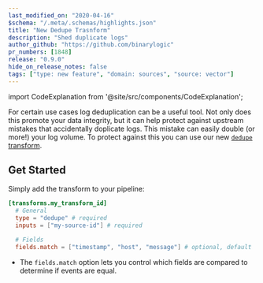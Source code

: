 ```yaml
---
last_modified_on: "2020-04-16"
$schema: "/.meta/.schemas/highlights.json"
title: "New Dedupe Trasnform"
description: "Shed duplicate logs"
author_github: "https://github.com/binarylogic"
pr_numbers: [1848]
release: "0.9.0"
hide_on_release_notes: false
tags: ["type: new feature", "domain: sources", "source: vector"]
---
```


import CodeExplanation from '@site/src/components/CodeExplanation';

For certain use cases log deduplication can be a useful tool. Not only does
this promote your data integrity, but it can help protect against upstream
mistakes that accidentally doplicate logs. This mistake can easily double
(or more!) your log volume. To protect against this you can use our new
[`dedupe` transform][docs.transforms.dedupe].

## Get Started

Simply add the transform to your pipeline:

```toml
[transforms.my_transform_id]
  # General
  type = "dedupe" # required
  inputs = ["my-source-id"] # required

  # Fields
  fields.match = ["timestamp", "host", "message"] # optional, default
```

<CodeExplanation>

* The `fields.match` option lets you control which fields are compared to determine if events are equal.

</CodeExplanation>


[docs.transforms.dedupe]: /docs/reference/transforms/dedupe/

